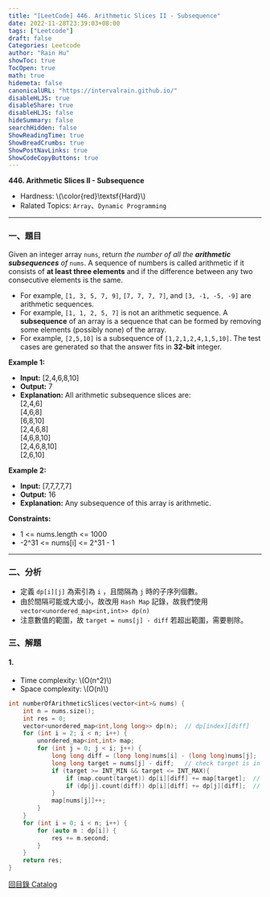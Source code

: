 ```yaml
---
title: "[LeetCode] 446. Arithmetic Slices II - Subsequence"
date: 2022-11-28T23:39:03+08:00
tags: ["Leetcode"]
draft: false
Categories: Leetcode
author: "Rain Hu"
showToc: true
TocOpen: true
math: true
hidemeta: false
canonicalURL: "https://intervalrain.github.io/"
disableHLJS: true
disableShare: true
disableHLJS: false
hideSummary: false
searchHidden: false
ShowReadingTime: true
ShowBreadCrumbs: true
ShowPostNavLinks: true
ShowCodeCopyButtons: true
---
```

**446. Arithmetic Slices II - Subsequence**
+ Hardness: \\(\color{red}\textsf{Hard}\\)
+ Ralated Topics: `Array`、`Dynamic Programming`
---
### 一、題目
Given an integer array `nums`, return *the number of all the ***arithmetic subsequences*** of* `nums`.
A sequence of numbers is called arithmetic if it consists of **at least three elements** and if the difference between any two consecutive elements is the same.
+ For example, `[1, 3, 5, 7, 9]`, `[7, 7, 7, 7]`, and `[3, -1, -5, -9]` are arithmetic sequences.
+ For example, `[1, 1, 2, 5, 7]` is not an arithmetic sequence.
A **subsequence** of an array is a sequence that can be formed by removing some elements (possibly none) of the array.
+ For example, `[2,5,10]` is a subsequence of `[1,2,1,2,4,1,5,10]`.
The test cases are generated so that the answer fits in **32-bit** integer.

**Example 1:**  
+ **Input:** [2,4,6,8,10]
+ **Output:** 7
+ **Explanation:** All arithmetic subsequence slices are:  
[2,4,6]  
[4,6,8]  
[6,8,10]  
[2,4,6,8]  
[4,6,8,10]  
[2,4,6,8,10]  
[2,6,10]  

**Example 2:**
+ **Input:** [7,7,7,7,7]
+ **Output:** 16
+ **Explanation:** Any subsequence of this array is arithmetic.

**Constraints:**
+ 1  <= nums.length <= 1000
+ -2^31 <= nums[i] <= 2^31 - 1

---

### 二、分析
+ 定義 `dp[i][j]` 為索引為 `i` ，且間隔為 `j` 時的子序列個數。
+ 由於間隔可能或大或小，故改用 `Hash Map` 記錄，故我們使用 `vector<unordered_map<int,int>> dp(n)`
+ 注意數值的範圍，故 `target = nums[j] - diff` 若超出範圍，需要剔除。

### 三、解題
#### 1. 
+ Time complexity: \\(O(n^2)\\)
+ Space complexity: \\(O(n)\\)
```C++
int numberOfArithmeticSlices(vector<int>& nums) {
    int n = nums.size();
    int res = 0;
    vector<unordered_map<int,long long>> dp(n);  // dp[index][diff]
    for (int i = 2; i < n; i++) {
        unordered_map<int,int> map;
        for (int j = 0; j < i; j++) {
            long long diff = (long long)nums[i] - (long long)nums[j];
            long long target = nums[j] - diff;   // check target is in the range  
            if (target >= INT_MIN && target <= INT_MAX){
                if (map.count(target)) dp[i][diff] += map[target];  // 三個一組的子序列
                if (dp[j].count(diff)) dp[i][diff] += dp[j][diff];  // 三個以上的子序列
            }
            map[nums[j]]++;
        }
    }
    for (int i = 0; i < n; i++) {
        for (auto m : dp[i]) {
            res += m.second;
        }
    }
    return res;
}
```
[回目錄 Catalog](/posts/leetcode)